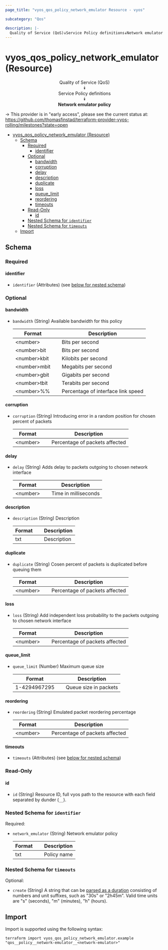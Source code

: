 ```yaml
---
page_title: "vyos_qos_policy_network_emulator Resource - vyos"

subcategory: "Qos"

description: |-
  Quality of Service (QoS)⯯Service Policy definitions⯯Network emulator policy
---
```


# vyos_qos_policy_network_emulator (Resource)
<center>


Quality of Service (QoS)  
⯯  
Service Policy definitions  
⯯  
**Network emulator policy**


</center>

-> This provider is in "early access", please see the current status at: https://github.com/thomasfinstad/terraform-provider-vyos-rolling/milestones?state=open

<!--TOC-->

- [vyos_qos_policy_network_emulator (Resource)](#vyos_qos_policy_network_emulator-resource)
  - [Schema](#schema)
    - [Required](#required)
      - [identifier](#identifier)
    - [Optional](#optional)
      - [bandwidth](#bandwidth)
      - [corruption](#corruption)
      - [delay](#delay)
      - [description](#description)
      - [duplicate](#duplicate)
      - [loss](#loss)
      - [queue_limit](#queue_limit)
      - [reordering](#reordering)
      - [timeouts](#timeouts)
    - [Read-Only](#read-only)
      - [id](#id)
    - [Nested Schema for `identifier`](#nested-schema-for-identifier)
    - [Nested Schema for `timeouts`](#nested-schema-for-timeouts)
  - [Import](#import)

<!--TOC-->

<!-- schema generated by tfplugindocs -->
## Schema

### Required

#### identifier
- `identifier` (Attributes) (see [below for nested schema](#nestedatt--identifier))

### Optional

#### bandwidth
- `bandwidth` (String) Available bandwidth for this policy

    |  Format        &emsp;|  Description                         |
    |----------------|--------------------------------------|
    |  &lt;number&gt;      &emsp;|  Bits per second                     |
    |  &lt;number&gt;bit   &emsp;|  Bits per second                     |
    |  &lt;number&gt;kbit  &emsp;|  Kilobits per second                 |
    |  &lt;number&gt;mbit  &emsp;|  Megabits per second                 |
    |  &lt;number&gt;gbit  &emsp;|  Gigabits per second                 |
    |  &lt;number&gt;tbit  &emsp;|  Terabits per second                 |
    |  &lt;number&gt;%%    &emsp;|  Percentage of interface link speed  |
#### corruption
- `corruption` (String) Introducing error in a random position for chosen percent of packets

    |  Format    &emsp;|  Description                     |
    |------------|----------------------------------|
    |  &lt;number&gt;  &emsp;|  Percentage of packets affected  |
#### delay
- `delay` (String) Adds delay to packets outgoing to chosen network interface

    |  Format    &emsp;|  Description           |
    |------------|------------------------|
    |  &lt;number&gt;  &emsp;|  Time in milliseconds  |
#### description
- `description` (String) Description

    |  Format  &emsp;|  Description  |
    |----------|---------------|
    |  txt     &emsp;|  Description  |
#### duplicate
- `duplicate` (String) Cosen percent of packets is duplicated before queuing them

    |  Format    &emsp;|  Description                     |
    |------------|----------------------------------|
    |  &lt;number&gt;  &emsp;|  Percentage of packets affected  |
#### loss
- `loss` (String) Add independent loss probability to the packets outgoing to chosen network interface

    |  Format    &emsp;|  Description                     |
    |------------|----------------------------------|
    |  &lt;number&gt;  &emsp;|  Percentage of packets affected  |
#### queue_limit
- `queue_limit` (Number) Maximum queue size

    |  Format        &emsp;|  Description            |
    |----------------|-------------------------|
    |  1-4294967295  &emsp;|  Queue size in packets  |
#### reordering
- `reordering` (String) Emulated packet reordering percentage

    |  Format    &emsp;|  Description                     |
    |------------|----------------------------------|
    |  &lt;number&gt;  &emsp;|  Percentage of packets affected  |
#### timeouts
- `timeouts` (Attributes) (see [below for nested schema](#nestedatt--timeouts))

### Read-Only

#### id
- `id` (String) Resource ID, full vyos path to the resource with each field separated by dunder (`__`).

<a id="nestedatt--identifier"></a>
### Nested Schema for `identifier`

Required:

- `network_emulator` (String) Network emulator policy

    |  Format  &emsp;|  Description  |
    |----------|---------------|
    |  txt     &emsp;|  Policy name  |


<a id="nestedatt--timeouts"></a>
### Nested Schema for `timeouts`

Optional:

- `create` (String) A string that can be [parsed as a duration](https://pkg.go.dev/time#ParseDuration) consisting of numbers and unit suffixes, such as &#34;30s&#34; or &#34;2h45m&#34;. Valid time units are &#34;s&#34; (seconds), &#34;m&#34; (minutes), &#34;h&#34; (hours).

## Import

Import is supported using the following syntax:

```shell
terraform import vyos_qos_policy_network_emulator.example "qos__policy__network-emulator__<network-emulator>"
```
